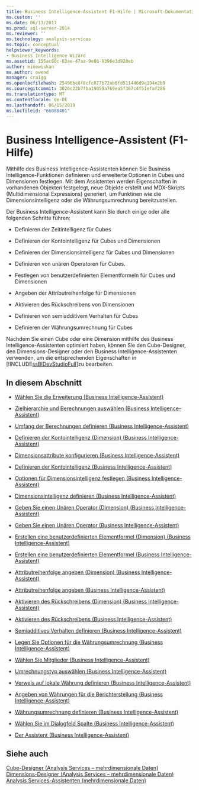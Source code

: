 ```yaml
---
title: Business Intelligence-Assistent F1-Hilfe | Microsoft-Dokumentation
ms.custom: ''
ms.date: 06/13/2017
ms.prod: sql-server-2014
ms.reviewer: ''
ms.technology: analysis-services
ms.topic: conceptual
helpviewer_keywords:
- Business Intelligence Wizard
ms.assetid: 155ac80c-63ae-47aa-9e86-9396e3d920eb
author: minewiskan
ms.author: owend
manager: craigg
ms.openlocfilehash: 25496be8f8cfc877b72ab6fd511446d9e194e2b9
ms.sourcegitcommit: 3026c22b7fba19059a769ea5f367c4f51efaf286
ms.translationtype: MT
ms.contentlocale: de-DE
ms.lasthandoff: 06/15/2019
ms.locfileid: "66088401"
---
```

# <a name="business-intelligence-wizard-f1-help"></a>Business Intelligence-Assistent (F1-Hilfe)
  Mithilfe des Business Intelligence-Assistenten können Sie Business Intelligence-Funktionen definieren und erweiterte Optionen in Cubes und Dimensionen festlegen. Mit dem Assistenten werden Eigenschaften in vorhandenen Objekten festgelegt, neue Objekte erstellt und MDX-Skripts (Multidimensional Expressions) generiert, um Funktinen wie die Dimensionsintelligenz oder die Währungsumrechnung bereitzustellen.  
  
 Der Business Intelligence-Assistent kann Sie durch einige oder alle folgenden Schritte führen:  
  
-   Definieren der Zeitintelligenz für Cubes  
  
-   Definieren der Kontointelligenz für Cubes und Dimensionen  
  
-   Definieren der Dimensionsintelligenz für Cubes und Dimensionen  
  
-   Definieren von unären Operatoren für Cubes.  
  
-   Festlegen von benutzerdefinierten Elementformeln für Cubes und Dimensionen  
  
-   Angeben der Attributreihenfolge für Dimensionen  
  
-   Aktivieren des Rückschreibens von Dimensionen  
  
-   Definieren von semiadditivem Verhalten für Cubes  
  
-   Definieren der Währungsumrechnung für Cubes  
  
 Nachdem Sie einen Cube oder eine Dimension mithilfe des Business Intelligence-Assistenten optimiert haben, können Sie den Cube-Designer, den Dimensions-Designer oder den Business Intelligence-Assistenten verwenden, um die entsprechenden Eigenschaften in [!INCLUDE[ssBIDevStudioFull](../includes/ssbidevstudiofull-md.md)]zu bearbeiten.  
  
## <a name="in-this-section"></a>In diesem Abschnitt  
  
-   [Wählen Sie die Erweiterung &#40;Business Intelligence-Assistent&#41;](choose-enhancement-business-intelligence-wizard.md)  
  
-   [Zielhierarchie und Berechnungen auswählen &#40;Business Intelligence-Assistent&#41;](choose-time-calculations-business-intelligence-wizard.md)  
  
-   [Umfang der Berechnungen definieren &#40;Business Intelligence-Assistent&#41;](define-scope-of-calculations-business-intelligence-wizard.md)  
  
-   [Definieren der Kontointelligenz &#40;Dimension&#41; &#40;Business Intelligence-Assistent&#41;](define-account-intelligence-dimension-business-intelligence-wizard.md)  
  
-   [Dimensionsattribute konfigurieren &#40;Business Intelligence-Assistent&#41;](configure-dimension-attributes-business-intelligence-wizard.md)  
  
-   [Definieren der Kontointelligenz &#40;Business Intelligence-Assistent&#41;](define-account-intelligence-business-intelligence-wizard.md)  
  
-   [Optionen für Dimensionsintelligenz festlegen &#40;Business Intelligence-Assistent&#41;](set-dimension-intelligence-options-business-intelligence-wizard.md)  
  
-   [Dimensionsintelligenz definieren &#40;Business Intelligence-Assistent&#41;](define-dimension-intelligence-business-intelligence-wizard.md)  
  
-   [Geben Sie einen Unären Operator &#40;Dimension&#41; &#40;Business Intelligence-Assistent&#41;](specify-a-unary-operator-dimension-business-intelligence-wizard.md)  
  
-   [Geben Sie einen Unären Operator &#40;Business Intelligence-Assistent&#41;](specify-a-unary-operator-business-intelligence-wizard.md)  
  
-   [Erstellen eine benutzerdefinierten Elementformel &#40;Dimension&#41; &#40;Business Intelligence-Assistent&#41;](create-a-custom-member-formula-dimension-business-intelligence-wizard.md)  
  
-   [Erstellen eine benutzerdefinierten Elementformel &#40;Business Intelligence-Assistent&#41;](create-a-custom-member-formula-business-intelligence-wizard.md)  
  
-   [Attributreihenfolge angeben &#40;Dimension&#41; &#40;Business Intelligence-Assistent&#41;](specify-attribute-ordering-dimension-business-intelligence-wizard.md)  
  
-   [Attributreihenfolge angeben &#40;Business Intelligence-Assistent&#41;](specify-attribute-ordering-business-intelligence-wizard.md)  
  
-   [Aktivieren des Rückschreibens &#40;Dimension&#41; &#40;Business Intelligence-Assistent&#41;](enable-dimension-writeback-dimension-business-intelligence-wizard.md)  
  
-   [Aktivieren des Rückschreibens &#40;Business Intelligence-Assistent&#41;](enable-dimension-writeback-business-intelligence-wizard.md)  
  
-   [Semiadditives Verhalten definieren &#40;Business Intelligence-Assistent&#41;](define-semiadditive-behavior-business-intelligence-wizard.md)  
  
-   [Legen Sie Optionen für die Währungsumrechnung &#40;Business Intelligence-Assistent&#41;](set-currency-conversion-options-business-intelligence-wizard.md)  
  
-   [Wählen Sie Mitglieder &#40;Business Intelligence-Assistent&#41;](select-members-business-intelligence-wizard.md)  
  
-   [Umrechnungstyp auswählen &#40;Business Intelligence-Assistent&#41;](select-conversion-type-business-intelligence-wizard.md)  
  
-   [Verweis auf lokale Währung definieren &#40;Business Intelligence-Assistent&#41;](define-local-currency-reference-business-intelligence-wizard.md)  
  
-   [Angeben von Währungen für die Berichterstellung &#40;Business Intelligence-Assistent&#41;](specify-reporting-currencies-business-intelligence-wizard.md)  
  
-   [Währungsumrechnung definieren &#40;Business Intelligence-Assistent&#41;](define-currency-conversion-business-intelligence-wizard.md)  
  
-   [Wählen Sie im Dialogfeld Spalte &#40;Business Intelligence-Assistent&#41;](select-a-column-dialog-box-business-intelligence-wizard.md)  
  
-   [Der Assistent &#40;Business Intelligence-Assistent&#41;](completing-the-wizard-business-intelligence-wizard.md)  
  
## <a name="see-also"></a>Siehe auch  
 [Cube-Designer &#40;Analysis Services – mehrdimensionale Daten&#41;](cube-designer-analysis-services-multidimensional-data.md)   
 [Dimensions-Designer &#40;Analysis Services – mehrdimensionale Daten&#41;](dimension-designer-analysis-services-multidimensional-data.md)   
 [Analysis Services-Assistenten &#40;mehrdimensionale Daten&#41;](analysis-services-wizards-multidimensional-data.md)  
  
  
